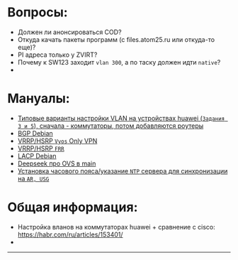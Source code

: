 # Вопросы:
 - Должен ли анонсироваться COD?
 - Откуда качать пакеты программ (с files.atom25.ru или откуда-то еще)?
 - PI адреса только у ZVIRT?
 - Почему к SW123 заходит `vlan 300`, а по таску должен идти `native`?
 - 
# Мануалы:

- [Типовые варианты настройки VLAN на устройствах huawei (`Задания 3 и 5`), сначала - коммутаторы, потом добавляются роутеры](https://support.huawei.com/enterprise/ru/doc/EDOC1000069520/b699322c/typical-vlan-configuration)
- [BGP Debian](https://docs.frrouting.org/en/latest/bgp.html)
- [VRRP/HSRP `Vyos` Only VPN](https://docs.vyos.io/en/latest/configuration/highavailability/index.html)
- [VRRP/HSRP `FRR`](https://docs.frrouting.org/en/latest/vrrp.html)
- [LACP Debian](https://wiki.debian.org/Bonding#Shutdown_.2F_Unconfigure_Existing_Interfaces)
- [Deepseek про OVS в main](https://github.com/dhxgc/as25-writeups/blob/main/ai/OVS-main.md)
- [Установка часового пояса/указание `NTP` сервера для синхронизации на `AR, USG`](https://admin-gu.ru/device/huawei/nastrojka-ntp-timezone-daty-i-vremeni-na-huawei)
# Общая информация:
- Настройка вланов на коммутаторах huawei + сравнение с cisco: https://habr.com/ru/articles/153401/
- 

---
